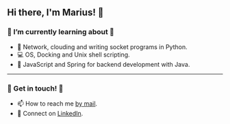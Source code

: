 ## Hi there, I'm Marius! 👋


### 🌱 I’m currently learning about 🌱
- 👾 Network, clouding and writing socket programs in Python.
- 💻 OS, Docking and Unix shell scripting.
- 🍃 JavaScript and Spring for backend development with Java.

---
### 👏 Get in touch! 👏
- 📫 How to reach me [by mail][mail].
- 🤝 Connect on [LinkedIn][linkedin].


[linkedin]: https://www.linkedin.com/in/marius-havnaas-623756174
[mail]: mailto:marhav95@gmail.com?subject=[GitHub]%20Source%20Han%20Sans
[instagram]: https://www.instagram.com/mariushavnaas/
[java]: https://github.com/Marhav/Eksamen_AlgDat
<!--
**Marhav/Marhav** is a ✨ _special_ ✨ repository because its `README.md` (this file) appears on your GitHub profile.

Here are some ideas to get you started:


- 🤔 I’m looking for help with ...
- 💬 Ask me about ...
- 😄 Pronouns: ...
- 🔭 I’m currently working on ...
- ⚡ Fun fact: ...
-->
